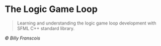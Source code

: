 ﻿# The Logic Game Loop

> Learning and understanding the logic game loop development with SFML C++ standard library.

<i> © Billy Franscois </i>